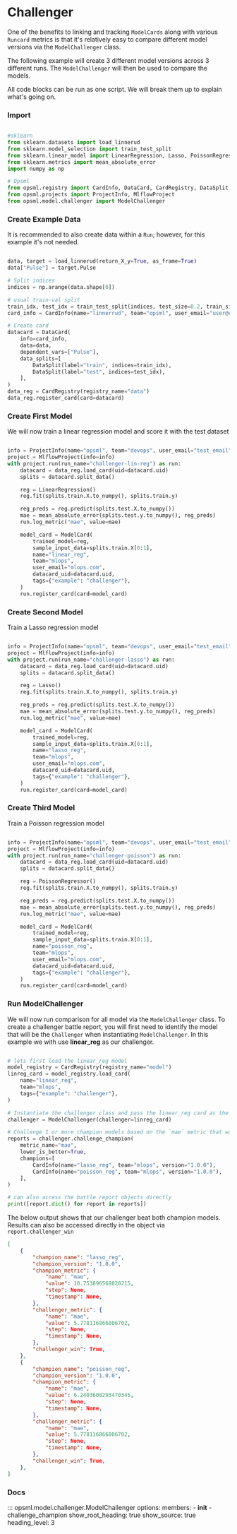 # Challenger

One of the benefits to linking and tracking `ModelCards` along with various `Runcard` metrics is that it's relatively easy to compare different model versions via the `ModelChallenger` class.

The following example will create 3 different model versions across 3 different runs. The `ModelChallenger` will then be used to compare the models.

All code blocks can be run as one script. We will break them up to explain what's going on.

### **Import**

```python

#sklearn
from sklearn.datasets import load_linnerud
from sklearn.model_selection import train_test_split
from sklearn.linear_model import LinearRegression, Lasso, PoissonRegressor
from sklearn.metrics import mean_absolute_error
import numpy as np

# Opsml
from opsml.registry import CardInfo, DataCard, CardRegistry, DataSplit, ModelCard
from opsml.projects import ProjectInfo, MlflowProject
from opsml.model.challenger import ModelChallenger
```

### **Create Example Data**

It is recommended to also create data within a `Run`; however, for this example it's not needed.

```python

data, target = load_linnerud(return_X_y=True, as_frame=True)
data["Pulse"] = target.Pulse

# Split indices
indices = np.arange(data.shape[0])

# usual train-val split
train_idx, test_idx = train_test_split(indices, test_size=0.2, train_size=None)
card_info = CardInfo(name="linnerrud", team="opsml", user_email="user@email.com")

# Create card
datacard = DataCard(
    info=card_info,
    data=data,
    dependent_vars=["Pulse"],
    data_splits=[
        DataSplit(label="train", indices=train_idx),
        DataSplit(label="test", indices=test_idx),
    ],
)
data_reg = CardRegistry(registry_name="data")
data_reg.register_card(card=datacard)

```

### **Create First Model**

We will now train a linear regression model and score it with the test dataset

```python

info = ProjectInfo(name="opsml", team="devops", user_email="test_email")
project = MlflowProject(info=info)
with project.run(run_name="challenger-lin-reg") as run:
    datacard = data_reg.load_card(uid=datacard.uid)
    splits = datacard.split_data()

    reg = LinearRegression()
    reg.fit(splits.train.X.to_numpy(), splits.train.y)

    reg_preds = reg.predict(splits.test.X.to_numpy())
    mae = mean_absolute_error(splits.test.y.to_numpy(), reg_preds)
    run.log_metric("mae", value=mae)

    model_card = ModelCard(
        trained_model=reg,
        sample_input_data=splits.train.X[0:1],
        name="linear_reg",
        team="mlops",
        user_email="mlops.com",
        datacard_uid=datacard.uid,
        tags={"example": "challenger"},
    )
    run.register_card(card=model_card)

```

### **Create Second Model**

Train a Lasso regression model

```python

info = ProjectInfo(name="opsml", team="devops", user_email="test_email")
project = MlflowProject(info=info)
with project.run(run_name="challenger-lasso") as run:
    datacard = data_reg.load_card(uid=datacard.uid)
    splits = datacard.split_data()

    reg = Lasso()
    reg.fit(splits.train.X.to_numpy(), splits.train.y)

    reg_preds = reg.predict(splits.test.X.to_numpy())
    mae = mean_absolute_error(splits.test.y.to_numpy(), reg_preds)
    run.log_metric("mae", value=mae)

    model_card = ModelCard(
        trained_model=reg,
        sample_input_data=splits.train.X[0:1],
        name="lasso_reg",
        team="mlops",
        user_email="mlops.com",
        datacard_uid=datacard.uid,
        tags={"example": "challenger"},
    )
    run.register_card(card=model_card)

```


### **Create Third Model**

Train a Poisson regression model

```python

info = ProjectInfo(name="opsml", team="devops", user_email="test_email")
project = MlflowProject(info=info)
with project.run(run_name="challenger-poisson") as run:
    datacard = data_reg.load_card(uid=datacard.uid)
    splits = datacard.split_data()

    reg = PoissonRegressor()
    reg.fit(splits.train.X.to_numpy(), splits.train.y)

    reg_preds = reg.predict(splits.test.X.to_numpy())
    mae = mean_absolute_error(splits.test.y.to_numpy(), reg_preds)
    run.log_metric("mae", value=mae)

    model_card = ModelCard(
        trained_model=reg,
        sample_input_data=splits.train.X[0:1],
        name="poisson_reg",
        team="mlops",
        user_email="mlops.com",
        datacard_uid=datacard.uid,
        tags={"example": "challenger"},
    )
    run.register_card(card=model_card)

```

### **Run ModelChallenger**

We will now run comparison for all model via the `ModelChallenger` class. To create a challenger battle report, you will first need to identify the model that will be the `Challenger` when instantiating `ModelChallenger`. In this example we with use **linear_reg** as our challenger.

```python

# lets first load the linear_reg model
model_registry = CardRegistry(registry_name="model")
linreg_card = model_registry.load_card(
    name="linear_reg",
    team="mlops",
    tags={"example": "challenger"},
)

# Instantiate the challenger class and pass the linear_reg card as the challenger
challenger = ModelChallenger(challenger=linreg_card)

# Challenge 1 or more champion models based on the `mae` metric that was record for all models
reports = challenger.challenge_champion(
    metric_name="mae",
    lower_is_better=True,
    champions=[
        CardInfo(name="lasso_reg", team="mlops", version="1.0.0"),
        CardInfo(name="poisson_reg", team="mlops", version="1.0.0"),
    ],
)

# can also access the battle report objects directly
print([report.dict() for report in reports])
```

The below output shows that our challenger beat both champion models. Results can also be accessed directly in the object via `report.challenger_win`
```json
[
    {
        "champion_name": "lasso_reg",
        "champion_version": "1.0.0",
        "champion_metric": {
            "name": "mae",
            "value": 10.753896568020215,
            "step": None,
            "timestamp": None,
        },
        "challenger_metric": {
            "name": "mae",
            "value": 5.778116866806702,
            "step": None,
            "timestamp": None,
        },
        "challenger_win": True,
    },
    {
        "champion_name": "poisson_reg",
        "champion_version": "1.0.0",
        "champion_metric": {
            "name": "mae",
            "value": 6.2403608293470345,
            "step": None,
            "timestamp": None,
        },
        "challenger_metric": {
            "name": "mae",
            "value": 5.778116866806702,
            "step": None,
            "timestamp": None,
        },
        "challenger_win": True,
    },
]
```

### Docs

::: opsml.model.challenger.ModelChallenger
    options:
        members:
            - __init__
            - challenge_champion
        show_root_heading: true
        show_source: true
        heading_level: 3